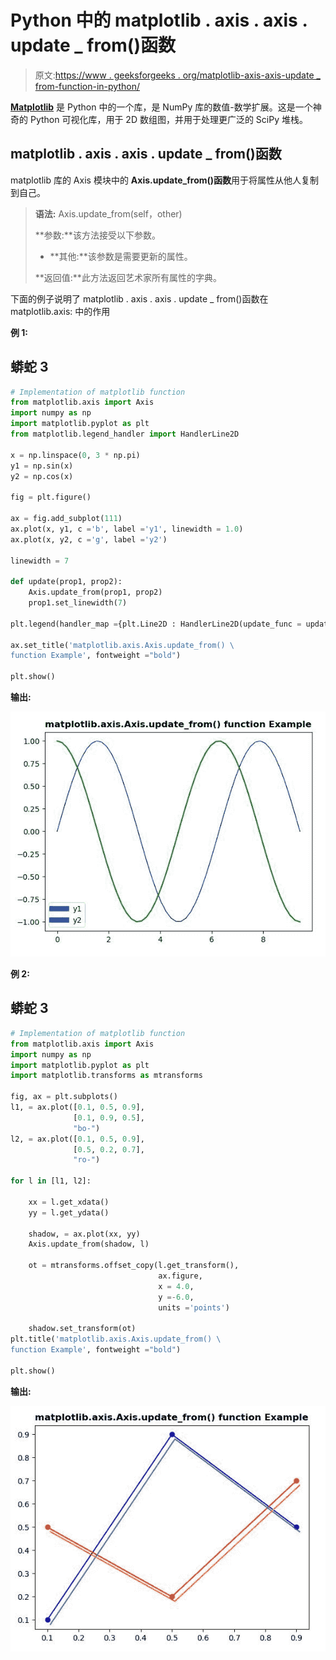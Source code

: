 # Python 中的 matplotlib . axis . axis . update _ from()函数

> 原文:[https://www . geeksforgeeks . org/matplotlib-axis-axis-update _ from-function-in-python/](https://www.geeksforgeeks.org/matplotlib-axis-axis-update_from-function-in-python/)

[**Matplotlib**](https://www.geeksforgeeks.org/python-introduction-matplotlib/) 是 Python 中的一个库，是 NumPy 库的数值-数学扩展。这是一个神奇的 Python 可视化库，用于 2D 数组图，并用于处理更广泛的 SciPy 堆栈。

## matplotlib . axis . axis . update _ from()函数

matplotlib 库的 Axis 模块中的 **Axis.update_from()函数**用于将属性从他人复制到自己。

> **语法:** Axis.update_from(self，other)
> 
> **参数:**该方法接受以下参数。
> 
> *   **其他:**该参数是需要更新的属性。
> 
> **返回值:**此方法返回艺术家所有属性的字典。

下面的例子说明了 matplotlib . axis . axis . update _ from()函数在 matplotlib.axis:
中的作用

**例 1:**

## 蟒蛇 3

```py
# Implementation of matplotlib function
from matplotlib.axis import Axis
import numpy as np 
import matplotlib.pyplot as plt 
from matplotlib.legend_handler import HandlerLine2D 

x = np.linspace(0, 3 * np.pi) 
y1 = np.sin(x) 
y2 = np.cos(x) 

fig = plt.figure() 

ax = fig.add_subplot(111) 
ax.plot(x, y1, c ='b', label ='y1', linewidth = 1.0) 
ax.plot(x, y2, c ='g', label ='y2') 

linewidth = 7

def update(prop1, prop2): 
    Axis.update_from(prop1, prop2) 
    prop1.set_linewidth(7) 

plt.legend(handler_map ={plt.Line2D : HandlerLine2D(update_func = update)}) 

ax.set_title('matplotlib.axis.Axis.update_from() \
function Example', fontweight ="bold")  

plt.show() 
```

**输出:**

![](img/a437e8aba5a4998ba3ce7bbc6ba1ca50.png)

**例 2:**

## 蟒蛇 3

```py
# Implementation of matplotlib function
from matplotlib.axis import Axis
import numpy as np   
import matplotlib.pyplot as plt  
import matplotlib.transforms as mtransforms  

fig, ax = plt.subplots()   
l1, = ax.plot([0.1, 0.5, 0.9],   
              [0.1, 0.9, 0.5],   
              "bo-")  
l2, = ax.plot([0.1, 0.5, 0.9],  
              [0.5, 0.2, 0.7],   
              "ro-")  

for l in [l1, l2]:  

    xx = l.get_xdata()  
    yy = l.get_ydata()  

    shadow, = ax.plot(xx, yy)  
    Axis.update_from(shadow, l)  

    ot = mtransforms.offset_copy(l.get_transform(),  
                                 ax.figure,  
                                 x = 4.0,   
                                 y =-6.0,   
                                 units ='points')  

    shadow.set_transform(ot)       
plt.title('matplotlib.axis.Axis.update_from() \
function Example', fontweight ="bold")  

plt.show() 
```

**输出:**

![](img/9e2b5c38a879eeb58febf2ca03c5afa0.png)